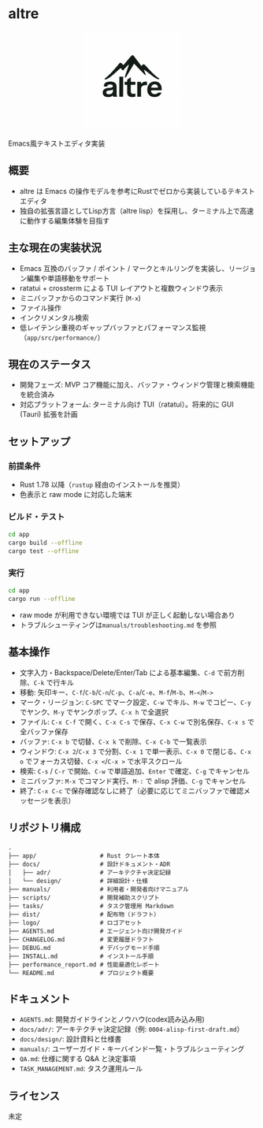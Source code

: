 # altre

<p align="center">
  <img src="logo/altre-logo-readme.png" alt="altre logo" width="200" />
</p>

Emacs風テキストエディタ実装

## 概要
* altre は Emacs の操作モデルを参考にRustでゼロから実装しているテキストエディタ
* 独自の拡張言語としてLisp方言（altre lisp）を採用し、ターミナル上で高速に動作する編集体験を目指す

## 主な現在の実装状況
- Emacs 互換のバッファ / ポイント / マークとキルリングを実装し、リージョン編集や単語移動をサポート
- ratatui + crossterm による TUI レイアウトと複数ウィンドウ表示
- ミニバッファからのコマンド実行 (`M-x`)
- ファイル操作
- インクリメンタル検索
- 低レイテンシ重視のギャップバッファとパフォーマンス監視（`app/src/performance/`）

## 現在のステータス
- 開発フェーズ: MVP コア機能に加え、バッファ・ウィンドウ管理と検索機能を統合済み
- 対応プラットフォーム: ターミナル向け TUI（ratatui）。将来的に GUI (Tauri) 拡張を計画

## セットアップ
### 前提条件
- Rust 1.78 以降（`rustup` 経由のインストールを推奨）
- 色表示と raw mode に対応した端末

### ビルド・テスト

```bash
cd app
cargo build --offline
cargo test --offline
```

### 実行

```bash
cd app
cargo run --offline
```

* raw mode が利用できない環境では TUI が正しく起動しない場合あり
* トラブルシューティングは`manuals/troubleshooting.md` を参照

## 基本操作
- 文字入力・Backspace/Delete/Enter/Tab による基本編集、`C-d` で前方削除、`C-k` で行キル
- 移動: 矢印キー、`C-f`/`C-b`/`C-n`/`C-p`、`C-a`/`C-e`、`M-f`/`M-b`、`M-<`/`M->`
- マーク・リージョン: `C-SPC` でマーク設定、`C-w` でキル、`M-w` でコピー、`C-y` でヤンク、`M-y` でヤンクポップ、`C-x h` で全選択
- ファイル: `C-x C-f` で開く、`C-x C-s` で保存、`C-x C-w` で別名保存、`C-x s` で全バッファ保存
- バッファ: `C-x b` で切替、`C-x k` で削除、`C-x C-b` で一覧表示
- ウィンドウ: `C-x 2`/`C-x 3` で分割、`C-x 1` で単一表示、`C-x 0` で閉じる、`C-x o` でフォーカス切替、`C-x <`/`C-x >` で水平スクロール
- 検索: `C-s` / `C-r` で開始、`C-w` で単語追加、`Enter` で確定、`C-g` でキャンセル
- ミニバッファ: `M-x` でコマンド実行、`M-:` で alisp 評価、`C-g` でキャンセル
- 終了: `C-x C-c` で保存確認なしに終了（必要に応じてミニバッファで確認メッセージを表示）

## リポジトリ構成
```
.
├── app/                  # Rust クレート本体
├── docs/                 # 設計ドキュメント・ADR
│   ├── adr/              # アーキテクチャ決定記録
│   └── design/           # 詳細設計・仕様
├── manuals/              # 利用者・開発者向けマニュアル
├── scripts/              # 開発補助スクリプト
├── tasks/                # タスク管理用 Markdown
├── dist/                 # 配布物（ドラフト）
├── logo/                 # ロゴアセット
├── AGENTS.md             # エージェント向け開発ガイド
├── CHANGELOG.md          # 変更履歴ドラフト
├── DEBUG.md              # デバッグモード手順
├── INSTALL.md            # インストール手順
├── performance_report.md # 性能最適化レポート
└── README.md             # プロジェクト概要
```

## ドキュメント
- `AGENTS.md`: 開発ガイドラインとノウハウ(codex読み込み用)
- `docs/adr/`: アーキテクチャ決定記録（例: `0004-alisp-first-draft.md`）
- `docs/design/`: 設計資料と仕様書
- `manuals/`: ユーザーガイド・キーバインド一覧・トラブルシューティング
- `QA.md`: 仕様に関する Q&A と決定事項
- `TASK_MANAGEMENT.md`: タスク運用ルール

## ライセンス
未定
